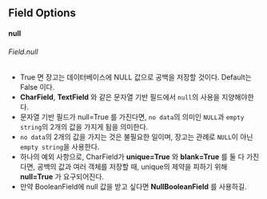 ## Field Options
#### null
###### Field.null
- True 면 장고는 데이터베이스에 NULL 값으로 공백을 저장할 것이다. Default는 False 이다.
- **CharField**, **TextField** 와 같은 문자열 기반 필드에서 `null`의 사용을 지양해야한다.
- 문자열 기반 필드가 null=True 를 가진다면, `no data`의 의미인 `NULL`과 `empty string`의 2개의 값을 가지게 됨을 의미한다.
- `no data`의 2개의 값을 가지는 것은 불필요한 일이며, 장고는 관례로 `NULL`이 아닌 `empty string`을 사용한다.
- 하나의 예외 사항으로, CharField가 **unique=True** 와 **blank=True** 를 둘 다 가진다면, 공백의 값과 여러 객체를 저장할 때, unique의 제약을 피하기 위해 **null=True** 가 요구되어진다.
- 만약 BooleanField에 null 값을 받고 싶다면 **NullBooleanField** 를 사용하길.

